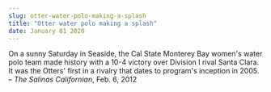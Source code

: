 ```yaml
---
slug: otter-water-polo-making-a-splash
title: "Otter water polo making a splash"
date: January 01 2020
---
```


<p>On a sunny Saturday in Seaside, the Cal State Monterey Bay women's water polo team made history with a 10-4 victory over Division I rival Santa Clara. It was the Otters' first in a rivalry that dates to program's inception in 2005. – <em>The Salinas Californian</em>, Feb. 6, 2012
</p>
